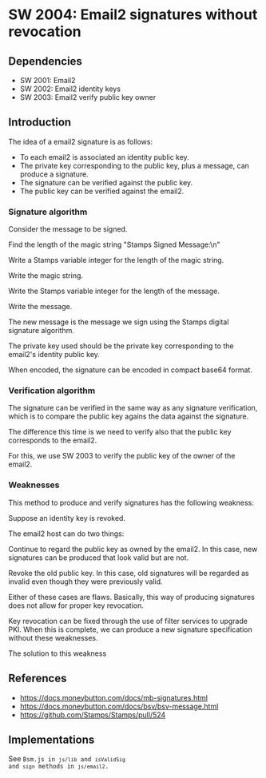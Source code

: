 # SW 2004: Email2 signatures without revocation

## Dependencies

* SW 2001: Email2
* SW 2002: Email2 identity keys
* SW 2003: Email2 verify public key owner

## Introduction

The idea of a email2 signature is as follows:

- To each email2 is associated an identity public key.
- The private key corresponding to the public key, plus a message, can produce a signature.
- The signature can be verified against the public key.
- The public key can be verified against the email2.

### Signature algorithm

Consider the message to be signed.

Find the length of the magic string "Stamps Signed Message:\n"

Write a Stamps variable integer for the length of the magic string.

Write the magic string.

Write the Stamps variable integer for the length of the message.

Write the message.

The new message is the message we sign using the Stamps digital signature algorithm.

The private key used should be the private key corresponding to the email2's identity public key.

When encoded, the signature can be encoded in compact base64 format.

### Verification algorithm

The signature can be verified in the same way as any signature verification, which is to compare the public key agains the data against the signature.

The difference this time is we need to verify also that the public key corresponds to the email2.

For this, we use SW 2003 to verify the public key of the owner of the email2.

### Weaknesses

This method to produce and verify signatures has the following weakness:

Suppose an identity key is revoked.

The email2 host can do two things:

Continue to regard the public key as owned by the email2. In this case, new signatures can be produced that look valid but are not.

Revoke the old public key. In this case, old signatures will be regarded as invalid even though they were previously valid.

Either of these cases are flaws. Basically, this way of producing signatures does not allow for proper key revocation.

Key revocation can be fixed through the use of filter services to upgrade PKI. When this is complete, we can produce a new signature specification without these weaknesses.

The solution to this weakness

## References
- https://docs.moneybutton.com/docs/mb-signatures.html
- https://docs.moneybutton.com/docs/bsv/bsv-message.html
- https://github.com/Stamps/Stamps/pull/524

## Implementations

See <code>Bsm.js in <code>js/lib</code> and <code>isValidSig</code> and <code>sign</code> methods in <code>js/email2</code>.